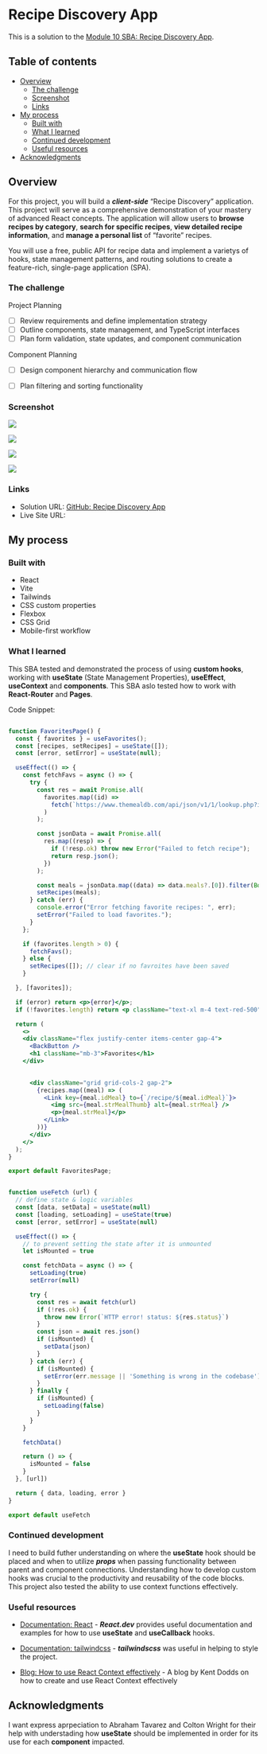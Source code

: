 # Recipe Discovery App

This is a solution to the [Module 10 SBA: Recipe Discovery App](https://ps-lms.vercel.app/curriculum/se/416/sba). 

## Table of contents

- [Overview](#overview)
  - [The challenge](#the-challenge)
  - [Screenshot](#screenshot)
  - [Links](#links)
- [My process](#my-process)
  - [Built with](#built-with)
  - [What I learned](#what-i-learned)
  - [Continued development](#continued-development)
  - [Useful resources](#useful-resources)
- [Acknowledgments](#acknowledgments)

## Overview

For this project, you will build a ***client-side*** “Recipe Discovery” application. This project will serve as a comprehensive demonstration of your mastery of advanced React concepts. The application will allow users to **browse recipes by category**, **search for specific recipes**, **view detailed recipe information**, and **manage a personal list** of “favorite” recipes.

You will use a free, public API for recipe data and implement a varietys of hooks, state management patterns, and routing solutions to create a feature-rich, single-page application (SPA).

### The challenge

Project Planning
- [ ] Review requirements and define implementation strategy
- [ ] Outline components, state management, and TypeScript interfaces
- [ ] Plan form validation, state updates, and component communication

Component Planning
- [ ] Design component hierarchy and communication flow
- [ ] Plan filtering and sorting functionality


### Screenshot

![](./src/assets/images/category_example.jpg)

![](./src/assets/images/recipe_example.jpg)

![](./src/assets/images/favorites_example.jpg)

![](./src/assets/images/search_example.jpg)

### Links

- Solution URL: [GitHub: Recipe Discovery App](https://github.com/DblRH600/recipe-discovery-app)
- Live Site URL: []()

## My process

### Built with

- React
- Vite
- Tailwinds
- CSS custom properties
- Flexbox
- CSS Grid
- Mobile-first workflow

### What I learned

This SBA tested and demonstrated the process of using **custom hooks**, working with **useState** (State Management Properties), **useEffect**, **useContext** and **components**. This SBA aslo tested how to work with **React-Router** and **Pages**.

Code Snippet:

```jsx FavoritesPage

function FavoritesPage() {
  const { favorites } = useFavorites();
  const [recipes, setRecipes] = useState([]);
  const [error, setError] = useState(null);

  useEffect(() => {
    const fetchFavs = async () => {
      try {
        const res = await Promise.all(
          favorites.map((id) =>
            fetch(`https://www.themealdb.com/api/json/v1/1/lookup.php?i=${id}`)
          )
        );

        const jsonData = await Promise.all(
          res.map((resp) => {
            if (!resp.ok) throw new Error("Failed to fetch recipe");
            return resp.json();
          })
        );

        const meals = jsonData.map((data) => data.meals?.[0]).filter(Boolean);
        setRecipes(meals);
      } catch (err) {
        console.error("Error fetching favorite recipes: ", err);
        setError("Failed to load favorites.");
      }
    };

    if (favorites.length > 0) {
      fetchFavs();
    } else {
      setRecipes([]); // clear if no favroites have been saved
    }

  }, [favorites]);

  if (error) return <p>{error}</p>;
  if (!favorites.length) return <p className="text-xl m-4 text-red-500">No Favorites Captured. Please Add Some!</p>

  return (
    <>
    <div className="flex justify-center items-center gap-4">
      <BackButton />
      <h1 className="mb-3">Favorites</h1>
    </div>
      

      <div className="grid grid-cols-2 gap-2">
        {recipes.map((meal) => (
          <Link key={meal.idMeal} to={`/recipe/${meal.idMeal}`}>
            <img src={meal.strMealThumb} alt={meal.strMeal} />
            <p>{meal.strMeal}</p>
          </Link>
        ))}
      </div>
    </>
  );
}

export default FavoritesPage;

```
```js useFetch Hook

function useFetch (url) {
  // define state & logic variables
  const [data, setData] = useState(null)
  const [loading, setLoading] = useState(true)
  const [error, setError] = useState(null)

  useEffect(() => {
    // to prevent setting the state after it is unmounted
    let isMounted = true

    const fetchData = async () => {
      setLoading(true)
      setError(null)

      try {
        const res = await fetch(url)
        if (!res.ok) {
          throw new Error(`HTTP error! status: ${res.status}`)
        }
        const json = await res.json()
        if (isMounted) {
          setData(json)
        }
      } catch (err) {
        if (isMounted) {
          setError(err.message || 'Something is wrong in the codebase')
        }
      } finally {
        if (isMounted) {
          setLoading(false)
        }
      }
    }

    fetchData()

    return () => {
      isMounted = false
    }
  }, [url])

  return { data, loading, error }
}

export default useFetch

```

### Continued development

I need to build futher understanding on where the **useState** hook should be placed and when to utilize ***props*** when passing functionality between parent and component connections. Understanding how to develop custom hooks was crucial to the productivity and reusability of the code blocks. This project also tested the ability to use context functions effectively.

### Useful resources

- [Documentation: React](https://react.dev/reference/react) - ***React.dev*** provides useful documentation and examples for how to use **useState** and **useCallback** hooks.

- [Documentation: tailwindcss](https://tailwindcss.com/docs/installation/using-vite) - ***tailwindscss*** was useful in helping to style the project.

- [Blog: How to use React Context effectively](https://kentcdodds.com/blog/how-to-use-react-context-effectively) - A blog by Kent Dodds on how to create and use React Context effectively

## Acknowledgments

I want express aprpeciation to Abraham Tavarez and Colton Wright for their help with understading how **useState** should be implemented in order for its use for each **component** impacted. 
